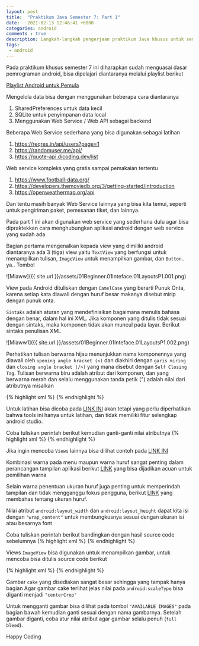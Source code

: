 ```yaml
---
layout: post
title:  "Praktikum Java Semester 7: Part 1"
date:   2021-02-13 12:46:41 +0800
categories: android
comments : true
description: Langkah-langkah pengerjaan praktikum Java khusus untuk semester 7 Fakultas Teknologi Informasi, Universitas Islam Kalimantan Muhammad Arsyad Al Banjari Banjarmasin
tags: 
 - android
---
```


Pada praktikum khusus semester 7 ini diharapkan sudah menguasai dasar pemrograman android, bisa dipelajari diantaranya melalui playlist berikut

<a href="https://www.youtube.com/watch?v=jlteXciXQJM&list=PLlBn2dsdFy7B3tXOrhBn7kfuWgSXDKXpk&index=1" target="_blank">Playlist Android untuk Pemula</a>

Mengelola data bisa dengan menggunakan beberapa cara diantaranya
1. SharedPreferences untuk data kecil
2. SQLite untuk penyimpanan data local
3. Menggunakan Web Service / Web API sebagai backend

Beberapa Web Service sederhana yang bisa digunakan sebagai latihan
1. <a href="https://reqres.in/api/users?page=1" target="_blank">https://reqres.in/api/users?page=1</a>
2. <a href="https://randomuser.me/api/" target="_blank">https://randomuser.me/api/</a>
3. <a href="https://quote-api.dicoding.dev/list" target="_blank">https://quote-api.dicoding.dev/list</a>

Web service kompleks yang gratis sampai pemakaian tertentu
1. <a href="https://www.football-data.org/" target="_blank">https://www.football-data.org/</a>
2. <a href="https://developers.themoviedb.org/3/getting-started/introduction" target="_blank">https://developers.themoviedb.org/3/getting-started/introduction</a>
3. <a href="https://openweathermap.org/api" target="_blank">https://openweathermap.org/api</a>

Dan tentu masih banyak Web Service lainnya yang bisa kita temui, seperti untuk pengiriman paket, pemesanan tiket, dan lainnya.

Pada part 1 ini akan digunakan web service yang sederhana dulu agar bisa dipraktekkan cara menghubungkan aplikasi android dengan web service yang sudah ada





Bagian pertama mengenalkan kepada view yang dimiliki android diantaranya ada 3 (tiga) view yaitu `TextView` yang berfungsi untuk menampilkan tulisan, `ImageView` untuk menampilkan gambar, dan `Button`.. ya.. Tombol

![Miaww]({{ site.url }}/assets/01Beginner.01Inteface.01LayoutsP1.001.png)

View pada Android dituliskan dengan `CamelCase` yang berarti Punuk Onta, karena setiap kata diawali dengan huruf besar makanya disebut mirip dengan punuk onta.       

`Sintaks` adalah aturan yang mendefinisikan bagaimana menulis bahasa dengan benar, dalam hal ini XML. Jika komponen yang ditulis tidak sesuai dengan sintaks, maka komponen tidak akan muncul pada layar. Berikut sintaks penulisan XML

![Miaww1]({{ site.url }}/assets/01Beginner.01Inteface.01LayoutsP1.002.png)

Perhatikan tulisan berwarna hijau menunjukkan nama komponennya yang diawali oleh `opening angle bracket (<)` dan diakhiri dengan `garis miring` dan `closing angle bracket (/>)` yang mana disebut dengan `Self Closing Tag`. Tulisan berwarna biru adalah atribut dari komponen, dan yang berwarna merah dan selalu menggunakan tanda petik (") adalah nilai dari atributnya misalkan 

{% highlight xml %}
<TextView
    android:text="Ini Nilai Atribut"
/>
{% endhighlight %}

Untuk latihan bisa dicoba pada [LINK INI](http://labs.udacity.com/android-visualizer/#/android/text-view) akan tetapi yang perlu diperhatikan bahwa tools ini hanya untuk latihan, dan tidak memiliki fitur selengkap android studio. 

Coba tuliskan perintah berikut kemudian ganti-ganti nilai atributnya
{% highlight xml %}
<TextView
    android:text="Happy Birthday!"
    android:background="#9C27B0"
    android:textColor="#FFFFFF"
    android:textSize="24sp"
    android:layout_width="150dp"
    android:layout_height="75dp" />
{% endhighlight %}

Jika ingin mencoba `Views` lainnya bisa dilihat contoh pada [LINK INI](https://drive.google.com/file/d/0B5XIkMkayHgRMVljUVIyZzNmQUU/view) 

Kombinasi warna pada menu maupun warna huruf sangat penting dalam perancangan tampilan aplikasi berikut [LINK](https://material.io/guidelines/style/color.html#) yang bisa dijadikan acuan untuk pemilihan warna 

Selain warna penentuan ukuran huruf juga penting untuk memperindah tampilan dan tidak mengganggu fokus pengguna, berikut 
[LINK](https://material.io/guidelines/style/typography.html#) yang membahas tentang ukuran huruf.


Nilai atribut `android:layout_width` dan `android:layout_height` dapat kita isi dengan `"wrap_content"` untuk membungkusnya sesuai dengan ukuran isi atau besarnya font

Coba tuliskan perintah berikut bandingkan dengan hasil source code sebelumnya
{% highlight xml %}
<TextView
    android:text="Happy Birthday!"
    android:background="#9C27B0"
    android:textColor="#FFFFFF"
    android:textSize="24sp"
    android:layout_width="wrap_content"
    android:layout_height="wrap_content" />
{% endhighlight %}

Views `ImageView` bisa digunakan untuk menampilkan gambar, untuk mencoba bisa ditulis source code berikut

{% highlight xml %}
<ImageView
    android:src="@drawable/cake"
    android:layout_width="wrap_content"
    android:layout_height="wrap_content"
    android:scaleType="center"/>
{% endhighlight %}

Gambar `cake` yang disediakan sangat besar sehingga yang tampak hanya bagian Agar gambar cake terlihat jelas nilai pada `android:scaleType` bisa diganti menjadi `"centerCrop"`

Untuk mengganti gambar bisa dilihat pada tombol `"AVAILABLE IMAGES"` pada bagian bawah kemudian ganti sesuai dengan nama gambarnya. Setelah gambar diganti, coba atur nilai atribut agar gambar selalu penuh (`full bleed`).

Happy Coding
